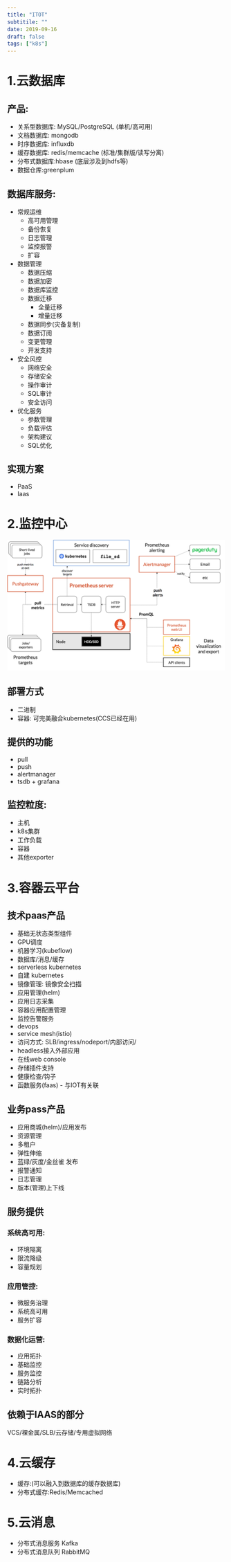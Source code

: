 ```yaml
---
title: "ITOT"
subtitile: ""
date: 2019-09-16
draft: false
tags: ["k8s"]
---
```


# 1.云数据库
## 产品:
- 关系型数据库: MySQL/PostgreSQL (单机/高可用)
- 文档数据库: mongodb
- 时序数据库: influxdb
- 缓存数据库: redis/memcache (标准/集群版/读写分离)
- 分布式数据库:hbase  (底层涉及到hdfs等)
- 数据仓库:greenplum

## 数据库服务:
- 常规运维
  - 高可用管理
  - 备份恢复
  - 日志管理
  - 监控报警
  - 扩容
- 数据管理
  - 数据压缩
  - 数据加密
  - 数据库监控
  - 数据迁移
      - 全量迁移
      - 增量迁移
  - 数据同步(灾备复制)
  - 数据订阅
  - 变更管理
  - 开发支持
- 安全风控
  - 网络安全
  - 存储安全
  - 操作审计
  - SQL审计
  - 安全访问
- 优化服务
  - 参数管理
  - 负载评估
  - 架构建议
  - SQL优化

## 实现方案
- PaaS
- Iaas


# 2.监控中心

![](assets/markdown-img-paste-20190916133655794.png)

## 部署方式
- 二进制
- 容器: 可完美融合kubernetes(CCS已经在用)

## 提供的功能
- pull
- push
- alertmanager
- tsdb + grafana

## 监控粒度:
- 主机
- k8s集群
- 工作负载
- 容器
- 其他exporter




# 3.容器云平台
## 技术paas产品
- 基础无状态类型组件
- GPU调度
- 机器学习(kubeflow)
- 数据库/消息/缓存
- serverless kubernetes
- 自建 kubernetes
- 镜像管理: 镜像安全扫描
- 应用管理(helm)
- 应用日志采集
- 容器应用配置管理
- 监控告警服务
- devops
- service mesh(istio)
- 访问方式: SLB/ingress/nodeport/内部访问/
- headless接入外部应用
- 在线web console
- 存储插件支持
- 健康检查/钩子
- 函数服务(faas) - 与IOT有关联


## 业务pass产品
- 应用商城(helm)/应用发布
- 资源管理
- 多租户
- 弹性伸缩
- 蓝绿/灰度/金丝雀 发布
- 报警通知
- 日志管理
- 版本(管理)上下线


## 服务提供
### 系统高可用:
- 环境隔离
- 限流降级
- 容量规划

### 应用管控:
- 微服务治理
- 系统高可用
- 服务扩容

### 数据化运营:
- 应用拓扑
- 基础监控
- 服务监控
- 链路分析
- 实时拓扑

## 依赖于IAAS的部分
VCS/裸金属/SLB/云存储/专用虚拟网络

# 4.云缓存
- 缓存:(可以融入到数据库的缓存数据库)
- 分布式缓存:Redis/Memcached

# 5.云消息
- 分布式消息服务 Kafka
- 分布式消息队列 RabbitMQ
